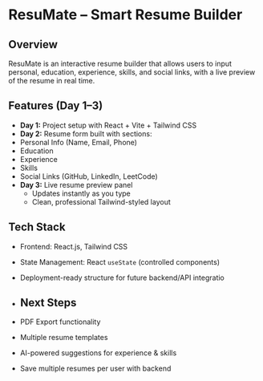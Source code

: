 # ResuMate – Smart Resume Builder

## Overview
ResuMate is an interactive resume builder that allows users to input personal, education, experience, skills, and social links, with a live preview of the resume in real time.

## Features (Day 1–3)
- **Day 1:** Project setup with React + Vite + Tailwind CSS
-  **Day 2:** Resume form built with sections:
  - Personal Info (Name, Email, Phone)
  - Education
  - Experience
  - Skills
  - Social Links (GitHub, LinkedIn, LeetCode)
- **Day 3:** Live resume preview panel
  - Updates instantly as you type
  - Clean, professional Tailwind-styled layout

## Tech Stack
- Frontend: React.js, Tailwind CSS
- State Management: React `useState` (controlled components)
- Deployment-ready structure for future backend/API integratio

- ## Next Steps
- PDF Export functionality
- Multiple resume templates
- AI-powered suggestions for experience & skills
- Save multiple resumes per user with backend
